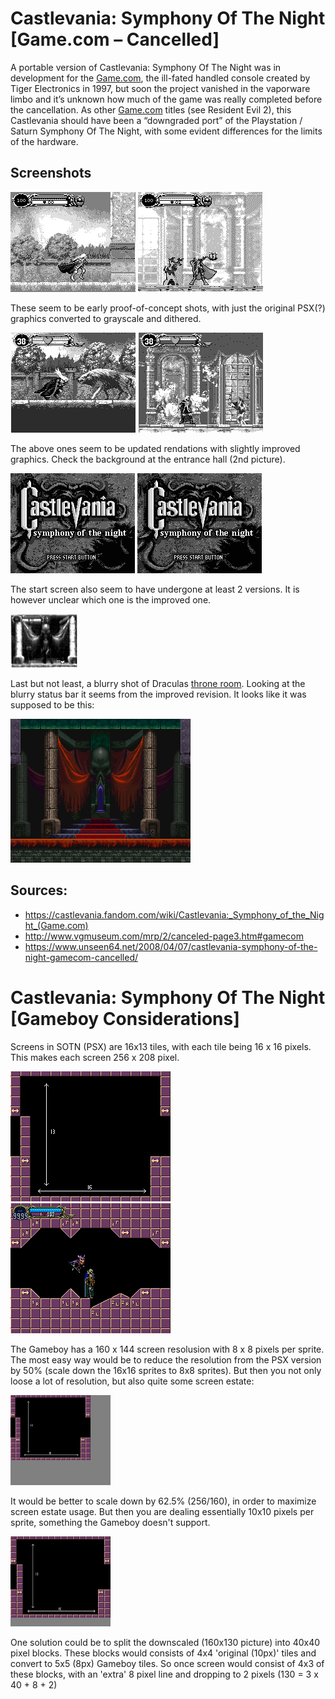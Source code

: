 # Castlevania: Symphony Of The Night [Game.com – Cancelled] 

A portable version of Castlevania: Symphony Of The Night was in development for the [Game.com](https://en.wikipedia.org/wiki/Game.com), the ill-fated handled console created by Tiger Electronics in 1997, but soon the project vanished in the vaporware limbo and it’s unknown how much of the game was really completed before the cancellation. As other [Game.com](https://en.wikipedia.org/wiki/Game.com) titles (see Resident Evil 2), this Castlevania should have been a “downgraded port” of the Playstation / Saturn Symphony Of The Night, with some evident differences for the limits of the hardware.

## Screenshots

![gamedotcom4.png](gamedotcom4.png)
![gamedotcom5.png](gamedotcom5.png)

These seem to be early proof-of-concept shots, with just the original PSX(?) graphics converted to grayscale and dithered.

![castle9.gif](castle9.gif)
![castle10.gif](castle10.gif)

The above ones seem to be updated rendations with slightly improved graphics. Check the background at the entrance hall (2nd picture).

![Castlevania-Symphony_of_the_Night_Game.com-01a.png](Castlevania-Symphony_of_the_Night_Game.com-01a.png)
![castle8.gif](castle8.gif)

The start screen also seem to have undergone at least 2 versions. It is however unclear which one is the improved one.

![gamedotcom6.jpg](gamedotcom6.jpg)

Last but not least, a blurry shot of Draculas [throne room](https://castlevania.fandom.com/wiki/Throne_Rooms). Looking at the blurry status bar it seems from the improved revision. It looks like it was supposed to be this:

![Throne Room: SOTN](Throne_Room.png)



## Sources:

- https://castlevania.fandom.com/wiki/Castlevania:_Symphony_of_the_Night_(Game.com)
- http://www.vgmuseum.com/mrp/2/canceled-page3.htm#gamecom
- https://www.unseen64.net/2008/04/07/castlevania-symphony-of-the-night-gamecom-cancelled/

# Castlevania: Symphony Of The Night [Gameboy Considerations]

Screens in SOTN (PSX) are 16x13 tiles, with each tile being 16 x 16 pixels. This makes each screen 256 x 208 pixel.

![One_Screen](Debug%20Room_One_PSX.png)
![One_Screen](Debug_Room_One_PSX_Alu.png)

The Gameboy has a 160 x 144 screen resolusion with 8 x 8 pixels per sprite. The most easy way would be to reduce the resolution from the PSX version by 50% (scale down the 16x16 sprites to 8x8 sprites). But then you not only loose a lot of resolution, but also quite some screen estate:

![8x8 PSX vs Gameboy](Debug_Room_One_8x8_PSXvsGB.png)

It would be better to scale down by 62.5% (256/160), in order to maximize screen estate usage. But then you are dealing essentially 10x10 pixels per sprite, something the Gameboy doesn't support.

![10x10 PSX vs Gameboy](Debug_Room_One_10x10_PSXvsGB.png)

One solution could be to split the downscaled (160x130 picture) into 40x40 pixel blocks. These blocks would consists of 4x4 'original (10px)' tiles and convert to 5x5 (8px) Gameboy tiles.
So once screen would consist of 4x3 of these blocks, with an 'extra' 8 pixel line and dropping to 2 pixels (130 = 3 x 40 + 8 + 2)



